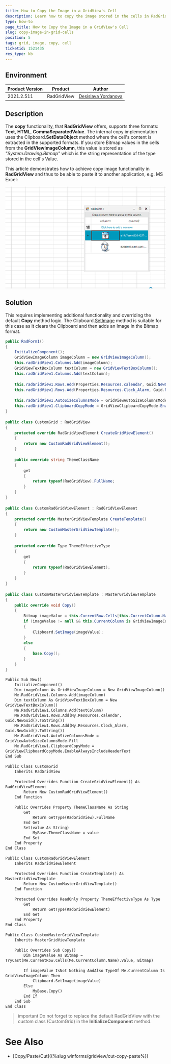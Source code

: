```yaml
---
title: How to Copy the Image in a GridView's Cell
description: Learn how to copy the image stored in the cells in RadGridView
type: how-to
page_title: How to Copy the Image in a GridView's Cell 
slug: copy-image-in-grid-cells
position: 5
tags: grid, image, copy, cell
ticketid: 1521435
res_type: kb
---
```



## Environment
|Product Version|Product|Author|
|----|----|----|
|2021.2.511|RadGridView|[Desislava Yordanova](https://www.telerik.com/blogs/author/desislava-yordanova)|

## Description

The **copy** functionality, that **RadGridView** offers, supports three formats: **Text**, **HTML**, **CommaSeparatedValue**.
The internal copy implementation uses the Clipboard.**SetDataObject** method where the cell's content is extracted in the supported formats. If you store Bitmap values in the cells from the **GridViewImageColumn**, this value is stored as *"System.Drawing.Bitmap"* which is the string representation of the type stored in the cell's Value.

This article demonstrates how to achieve copy image functionality in **RadGridView** and thus to be able to paste it to another application, e.g. MS Excel: 
 
![copy-image-in-grid-cells 001](images/copy-image-in-grid-cells001.gif)

## Solution

This requires implementing additional functionality and overriding the default **Copy** method logic. The Clipboard.[SetImage](https://docs.microsoft.com/en-us/dotnet/api/system.windows.forms.clipboard.setimage?view=net-5.0) method is suitable for this case as it clears the Clipboard and then adds an Image in the Bitmap format.

````C#
public RadForm1()
{
    InitializeComponent();
    GridViewImageColumn imageColumn = new GridViewImageColumn();
    this.radGridView1.Columns.Add(imageColumn);
    GridViewTextBoxColumn textColumn = new GridViewTextBoxColumn();
    this.radGridView1.Columns.Add(textColumn);

    this.radGridView1.Rows.Add(Properties.Resources.calendar, Guid.NewGuid().ToString());
    this.radGridView1.Rows.Add(Properties.Resources.Clock_Alarm, Guid.NewGuid().ToString());

    this.radGridView1.AutoSizeColumnsMode = GridViewAutoSizeColumnsMode.Fill;
    this.radGridView1.ClipboardCopyMode = GridViewClipboardCopyMode.EnableAlwaysIncludeHeaderText;
}

public class CustomGrid : RadGridView
{
    protected override RadGridViewElement CreateGridViewElement()
    {
        return new CustomRadGridViewElement();
    }

    public override string ThemeClassName
    {
        get
        {
            return typeof(RadGridView).FullName;
        }
    }
}

public class CustomRadGridViewElement : RadGridViewElement
{
    protected override MasterGridViewTemplate CreateTemplate()
    {
        return new CustomMasterGridViewTemplate();
    }

    protected override Type ThemeEffectiveType
    {
        get
        {
            return typeof(RadGridViewElement);
        }
    }
}

public class CustomMasterGridViewTemplate : MasterGridViewTemplate
{
    public override void Copy()
    {
        Bitmap imageValue = this.CurrentRow.Cells[this.CurrentColumn.Name].Value as Bitmap;
        if (imageValue != null && this.CurrentColumn is GridViewImageColumn)
        {
            Clipboard.SetImage(imageValue);
        }
        else
        {
            base.Copy();
        }
    }
}   

````
````VB.NET
Public Sub New()
    InitializeComponent()
    Dim imageColumn As GridViewImageColumn = New GridViewImageColumn()
    Me.RadGridView1.Columns.Add(imageColumn)
    Dim textColumn As GridViewTextBoxColumn = New GridViewTextBoxColumn()
    Me.RadGridView1.Columns.Add(textColumn)
    Me.RadGridView1.Rows.Add(My.Resources.calendar, Guid.NewGuid().ToString())
    Me.RadGridView1.Rows.Add(My.Resources.Clock_Alarm, Guid.NewGuid().ToString())
    Me.RadGridView1.AutoSizeColumnsMode = GridViewAutoSizeColumnsMode.Fill
    Me.RadGridView1.ClipboardCopyMode = GridViewClipboardCopyMode.EnableAlwaysIncludeHeaderText
End Sub

Public Class CustomGrid
    Inherits RadGridView

    Protected Overrides Function CreateGridViewElement() As RadGridViewElement
        Return New CustomRadGridViewElement()
    End Function

    Public Overrides Property ThemeClassName As String
        Get
            Return GetType(RadGridView).FullName
        End Get
        Set(value As String)
            MyBase.ThemeClassName = value
        End Set
    End Property
End Class

Public Class CustomRadGridViewElement
    Inherits RadGridViewElement

    Protected Overrides Function CreateTemplate() As MasterGridViewTemplate
        Return New CustomMasterGridViewTemplate()
    End Function

    Protected Overrides ReadOnly Property ThemeEffectiveType As Type
        Get
            Return GetType(RadGridViewElement)
        End Get
    End Property
End Class

Public Class CustomMasterGridViewTemplate
    Inherits MasterGridViewTemplate

    Public Overrides Sub Copy()
        Dim imageValue As Bitmap = TryCast(Me.CurrentRow.Cells(Me.CurrentColumn.Name).Value, Bitmap)

        If imageValue IsNot Nothing AndAlso TypeOf Me.CurrentColumn Is GridViewImageColumn Then
            Clipboard.SetImage(imageValue)
        Else
            MyBase.Copy()
        End If
    End Sub
End Class

````

>important Do not forget to replace the default RadGridView with the custom class (CustomGrid) in the **InitializeComponent** method.

# See Also

* [Copy/Paste/Cut]({%slug winforms/gridview/cut-copy-paste%})

